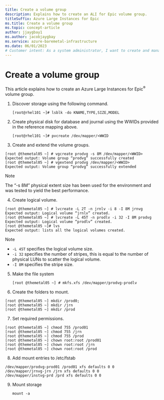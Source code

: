 ```yaml
---
title: Create a volume group
description: Explains how to create an ALI for Epic volume group.
titleSuffix: Azure Large Instances for Epic
ms.title: Create a volume group
ms.topic: concept-article
author: jjaygbay1
ms.author: jacobjaygbay
ms.service: azure-baremetal-infrastructure
ms.date: 06/01/2023
# Customer intent: As a system administrator, I want to create and manage volume groups in the Azure Large Instances for Epic environment, so that I can optimize storage setup and performance for my databases and applications.
---
```


# Create a volume group
This article explains how to create an Azure Large Instances for Epic<sup>®</sup> volume group.
1. Discover storage using the following command.

    `[root@rhel101 ~]# lsblk -do KNAME,TYPE,SIZE,MODEL`

1. Create physical disk for database and journal using the WWIDs provided in the reference mapping above.

    `[root@rhel101 ~]# pvcreate /dev/mapper/<WWID`

1. Create and extend the volume groups.

```azurecli
[root @themetal05 ~] # vgcreate prodvg -s 8M /dev/mapper/<WWID>
Expected output: Volume group “prodvg” successfully created
[root @themetal05 ~] # vgextend prodvg /dev/mapper/<WWID>
Expected output: Volume group “prodvg” successfully extended
```

> [!Note]
> The “-s 8M” physical extent size has been used for the environment and was tested to yield the best performance.

4. Create logical volume.

```azurecli
[root @themetal05 ~] # lvcreate -L 2T -n jrnlv -i 8 -I 8M jrnvg
Expected output: Logical volume “jrnlv” created.
[root @themetal05 ~] # lvcreate -L 45T -n prodlv -i 32 -I 8M prodvg
Expected output: Logical volume “prodlv” created.
[root @themetal05 ~]# lvs
Expected output: lists all the logical volumes created.
```

> [!Note]
 > - `-L 45T` specifies the  logical volume size.  
 > - `-i 32` specifies the number of stripes, this is equal to the number of physical LUNs to scatter the logical volume.  
 > - `-I 8M` specifies the stripe size.

5. Make the file system
 
    `[root @themetal05 ~] # mkfs.xfs /dev/mapper/prodvg-prodlv`

6. Create the folders to mount.

```azurecli
[root @themetal05 ~] mkdir /prod0;
[root @themetal05 ~] mkdir /jrn
[root @themetal05 ~] mkdir /prod
```

7. Set required permissions.

```azurecli
[root @themetal05 ~] chmod 755 /prod01
[root @themetal05 ~] chmod 755 /jrn
[root @themetal05 ~] chmod 755 /prod
[root @themetal05 ~] chown root:root /prod01
[root @themetal05 ~] chown root:root /jrn
[root @themetal05 ~] chown root:root /prod
```

8. Add mount entries to /etc/fstab

```azurecli 
/dev/mapper/prodvg-prod01 /prod01 xfs defaults 0 0
/dev/mapper/jrnvg-jrn /jrn xfs defaults 0 0 
/dev/mapper/instvg-prd /prd xfs defaults 0 0
```

9. Mount storage

     `mount -a`







